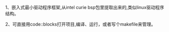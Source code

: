 1、嵌入式最小驱动程序框架,从intel curie bsp包里提取出来的,类似linux驱动程序结构。

2、可直接用code::blocks打开项目,编译、运行，或者写个makefile来管理。





